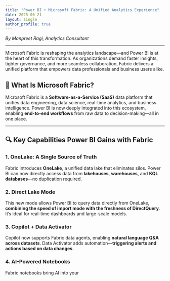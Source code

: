 ```yaml
---
title: "Power BI + Microsoft Fabric: A Unified Analytics Experience"
date: 2025-06-21
layout: single
author_profile: true
---
```


*By Manpreet Ragi, Analytics Consultant*

---

Microsoft Fabric is reshaping the analytics landscape—and Power BI is at the heart of this transformation. As organizations demand faster insights, tighter governance, and more seamless collaboration, Fabric delivers a unified platform that empowers data professionals and business users alike.

## 🚀 What Is Microsoft Fabric?

Microsoft Fabric is a **Software-as-a-Service (SaaS)** data platform that unifies data engineering, data science, real-time analytics, and business intelligence. Power BI is now deeply integrated into this ecosystem, enabling **end-to-end workflows** from raw data to decision-making—all in one place.

---

## 🔍 Key Capabilities Power BI Gains with Fabric

### 1. **OneLake: A Single Source of Truth**
Fabric introduces **OneLake**, a unified data lake that eliminates silos. Power BI can now directly access data from **lakehouses**, **warehouses**, and **KQL databases**—no duplication required.

### 2. **Direct Lake Mode**
This new mode allows Power BI to query data directly from OneLake, **combining the speed of import mode with the freshness of DirectQuery**. It’s ideal for real-time dashboards and large-scale models.

### 3. **Copilot + Data Activator**
Copilot now supports Fabric data agents, enabling **natural language Q&A across datasets**. Data Activator adds automation—**triggering alerts and actions based on data changes**.

### 4. **AI-Powered Notebooks**
Fabric notebooks bring AI into your
